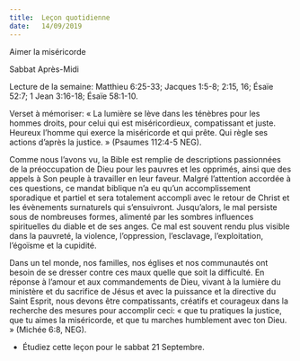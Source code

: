 ```yaml
---
title:  Leçon quotidienne
date:   14/09/2019
---
```


Aimer la miséricorde

Sabbat Après-Midi

Lecture de la semaine: Matthieu 6:25-33; Jacques 1:5-8; 2:15, 16; Ésaïe 52:7; 1 Jean 3:16-18; Ésaïe 58:1-10.

Verset à mémoriser: « La lumière se lève dans les ténèbres pour les hommes droits, pour celui qui est miséricordieux, compatissant et juste. Heureux l’homme qui exerce la miséricorde et qui prête. Qui règle ses actions d’après la justice. » (Psaumes 112:4-5 NEG).

Comme nous l’avons vu, la Bible est remplie de descriptions passionnées de la préoccupation de Dieu pour les pauvres et les opprimés, ainsi que des appels à Son peuple à travailler en leur faveur. Malgré l’attention accordée à ces questions, ce mandat biblique n’a eu qu’un accomplissement sporadique et partiel et sera totalement accompli avec le retour de Christ et les évènements surnaturels qui s’ensuivront. Jusqu’alors, le mal persiste sous de nombreuses formes, alimenté par les sombres influences spirituelles du diable et de ses anges. Ce mal est souvent rendu plus visible dans la pauvreté, la violence, l’oppression, l’esclavage, l’exploitation, l’égoïsme et la cupidité.

Dans un tel monde, nos familles, nos églises et nos communautés ont besoin de se dresser contre ces maux quelle que soit la difficulté. En réponse à l’amour et aux commandements de Dieu, vivant à la lumière du ministère et du sacrifice de Jésus et avec la puissance et la directive du Saint Esprit, nous devons être compatissants, créatifs et courageux dans la recherche des mesures pour accomplir ceci: « que tu pratiques la justice, que tu aimes la miséricorde, et que tu marches humblement avec ton Dieu. » (Michée 6:8, NEG).

* Étudiez cette leçon pour le sabbat 21 Septembre.
